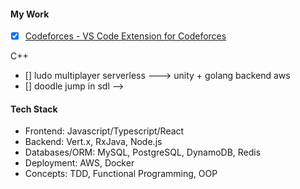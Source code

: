 #### **My Work**
 - [x] [Codeforces - VS Code Extension for Codeforces](https://github.com/KaustubhSathe/Codeforces)
<!--  - [] Text editor --> C++
 - [] ludo multiplayer serverless ---> unity + golang backend aws
 - [] doodle jump in sdl -->


#### **Tech Stack**
 - Frontend: Javascript/Typescript/React
 - Backend: Vert.x, RxJava, Node.js 
 - Databases/ORM: MySQL, PostgreSQL, DynamoDB, Redis
 - Deployment: AWS, Docker
 - Concepts: TDD, Functional Programming, OOP
